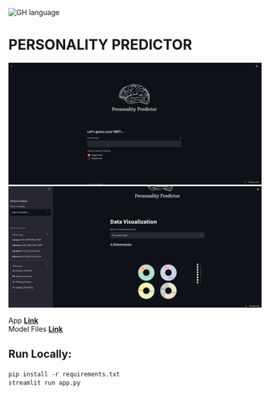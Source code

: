 ![GH language](https://img.shields.io/github/languages/top/atmozki/Personality-Predictor?style=for-the-badge)

# PERSONALITY PREDICTOR

<img src="/Screenshots/SS1.png" />
<img src="/Screenshots/SS2.png" />

App **[Link](https://atmozki-personality-predictor-app-2lj9sa.streamlitapp.com/)**<br>
Model Files **[Link](https://anonfiles.com/Z3q4rc94y1/MBTI_Streamlit_Models_-_GitHub_backup_zip)**<br>


## Run Locally:

`pip install -r requirements.txt`
<br>
`streamlit run app.py `


<!-- ## Credits

Andrel's **[MBTI Prediction Tool](https://github.com/ackw/mbti-prediction-tool)**. -->
